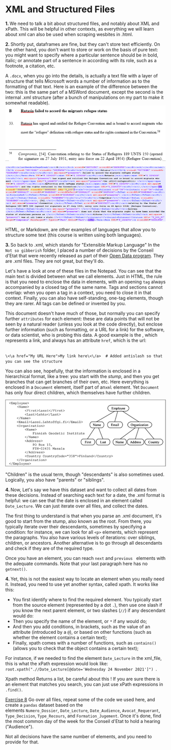 # XML and Structured Files

<b>1. </b> We need to talk a bit about structured files, and notably about XML and xPath. This will be helpful in 
other contexts, as everything we will learn about xml can also be used when scraping wesbites in .html.

<b>2. </b> Shortly put, dataframes are fine, but they can't store text efficiently. On the other hand, you don't 
want to store or work on the basis of pure text: you might want to specify where a particular sentence should be in 
bold, italic; or annotate part of a sentence in according with its role, such as a footnote, a citation, etc. 

A `.docx`, when you go into the details, is actually a text file with a layer of structure that tells Microsoft words a 
number of information as to the formatting of that text. Here is an example of the difference between the two: this 
is the same part of a MSWord document, except the second is the internal .xml structure (after a bunch of 
manipulations on my part to make it somewhat readable).
![img_1.png](img_1.png)

![img.png](img.png)

HTML, or Markdown, are other examples of languages that allow you to structure some text (this course is written 
using both languages).

<b>3. </b> So back to .xml, which stands for "Extensible Markup Language" In the `Not so gibberish` folder, I placed a number of decisions by the 
Conseil d'Etat that were recently released as part of their <a href="https://opendata.conseil-etat.fr/">Open Data program</a>. They 
are .xml files. They are not great, but they'll do.

Let's have a look at one of these files in the Notepad. You can see that the main text is divided between what we 
call elements. Just in HTML, the rule is that you need to enclose the data in elements, with an opening `tag` always 
accompanied by a closed tag of the same name. Tags and sections cannot overlap: when you open a tag in a context, 
you need to close it in that context. Finally, you can also have self-standing, one-tag elements, though they are 
rarer. All tags can be defined or invented by you.

This document doesn't have much of those, but normally you can specify further `attributes` for each element: these 
are data points that will not be seen by a natural reader (unless you look at the code directly), but enclose 
further information (such as formatting, or a URL for a link) for the software, or data scientist, who is probing this 
data. A good example is the <a></a>, which represents a link, and always has an attribute `href`, which is the url:

<code>
\<\a href="My URL Here">My link here\<\/a>  # Added antislash so that you can see the structure
</code>

You can also see, hopefully, that the information is enclosed in a hierarchical format, like a tree: you start with 
the <i>stump</i>, and then you get branches that can get branches of their own, etc. Here everything is enclosed in a 
`Document` element, itself part of an`xml` element. Yet `Document` has only four direct children, which themselves 
have further children.

![img_2.png](img_2.png)

"Children" is the usual term, though "descendants" is also sometimes used. Logically, you also have "parents" or 
"siblings".

<b>4. </b>Now, Let's say we have this dataset and want to collect all dates from these decisions. Instead of searching 
each text for a date, the .xml format is helpful: we can see that the date is enclosed in an element called 
`Date_Lecture`. We can just iterate over all files, and collect the dates.

The first thing to understand is that when you parse an .xml document, it's good to start from the stump, also known 
as the root. From there, you typically iterate over their descendants, sometimes by specifying a condition: for 
instance, we can look for all `<p>` elements, which represent the paragraphs. You also have various levels of 
iterations: over siblings, children, or ancestors. Another alternative is to go through  all descendants and check 
if they are of the required type.

Once you have an element, you can reach `next` and `previous ` elements with the adequate commands. Note that your 
last paragraph here has no `getnext()`.

<b>4. </b> Yet, this is not the easiest way to locate an element when you really need it. Instead, you need to use 
yet another syntax, called xpath. It works like this:

<ul><li>You first identify where to find the required element. You typically start from the source element 
(represented by a dot <code>.</code>), then use one slash if you know the next parent element, or two slashes 
(<code>//</code>) if any descendant would do:</li>
    <li>Then you specify the name of the element, or <code>*</code> if any would do;</li>
    <li>And then you add conditions, in brackets, such as the value of an attribute (introduced by a <code>@</code>),
or based on other functions (such as whether the element contains a certain text);</li>
    <li>Finally, xpath comes with a number of functions, such as <code>contains()</code> (allows you to check that 
the object contains a certain text);</li>
    </ul>

For instance, if we needed to find the element `Date_Lecture` in the xml_file, this is what the xPath expression 
would look like: `root.xpath(".//Date_Lecture[@date='Wednesday 24 November 2021']") `.

Xpath method Returns a list, be careful about this ! If you are sure there is an element that matches you search, 
you can just use xPath expressions in `.find()`.

<u>Exercise 8</u> Go over all files, repeat some of the code we used here, and create a `pandas` dataset based on the  
elements `Numero_Dossier`, `Date_Lecture`, `Date_Audience`, `Avocat_Requerant`, `Type_Decision`, `Type_Recours`, and
`Formation_Jugement`. 
Once it's done, find the most common day of the week for the Conseil d'Etat to hold a hearing ("Audience").

<div class="hint">Not all decisions have the same number of elements, and you need to provide for that.</div>
